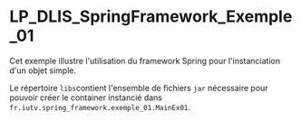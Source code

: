# LP_DLIS_SpringFramework_Exemple_01

Cet exemple illustre l'utilisation du framework Spring pour l'instanciation d'un objet simple.   

Le répertoire `libs`contient l'ensemble de fichiers `jar` nécessaire pour pouvoir créer le container instancié dans `fr.iutv.spring_framework.exemple_01.MainEx01`.